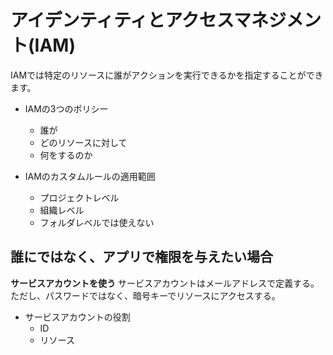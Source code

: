 # アイデンティティとアクセスマネジメント(IAM)

IAMでは特定のリソースに誰がアクションを実行できるかを指定することができます。

- IAMの3つのポリシー
    - 誰が
    - どのリソースに対して
    - 何をするのか

- IAMのカスタムルールの適用範囲
    - プロジェクトレベル
    - 組織レベル
    - フォルダレベルでは使えない

## 誰にではなく、アプリで権限を与えたい場合

**サービスアカウントを使う**
サービスアカウントはメールアドレスで定義する。
ただし、パスワードではなく、暗号キーでリソースにアクセスする。

- サービスアカウントの役割
    - ID
    - リソース

